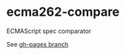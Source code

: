 # ecma262-compare

ECMAScript spec comparator

See [gh-pages branch](https://github.com/arai-a/ecma262-compare/tree/gh-pages)
